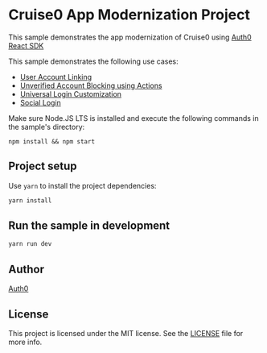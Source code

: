 # Cruise0 App Modernization Project

This sample demonstrates the app modernization of Cruise0 using [Auth0 React SDK](https://github.com/auth0/auth0-react) 

This sample demonstrates the following use cases:

- [User Account Linking](https://auth0.com/docs/manage-users/user-accounts/user-account-linking)
- [Unverified Account Blocking using Actions](https://auth0.com/docs/customize/actions/write-your-first-action#create-an-action)
- [Universal Login Customization](https://auth0.com/docs/authenticate/login/auth0-universal-login/new-experience#flow-customization)
- [Social Login](https://auth0.com/docs/authenticate/identity-providers)


Make sure Node.JS LTS is installed and execute the following commands in the sample's directory:

`npm install && npm start `

## Project setup

Use `yarn` to install the project dependencies:

```bash
yarn install
```
## Run the sample in development

```bash
yarn run dev
```
## Author

[Auth0](https://auth0.com)

## License

This project is licensed under the MIT license. See the [LICENSE](../LICENSE) file for more info.
